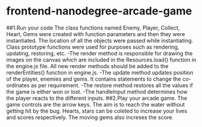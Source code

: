 frontend-nanodegree-arcade-game
===============================

##1.Run your code
The class functions named Enemy, Player, Collect, Heart, Gems were created with function parameters and then they were instantiated. The location of all the objects were passed while instantiating. Class prototype functions were used for purposes such as rendering, updating, restoring, etc.
-The render method is responsible for drawing the images on the canvas which are included in the Resources.load() function in the engine.js file. All new render methods should be added to the renderEntities() function in engine.js.
-The update method updates position of the player, enemies and gems. It contains statements to change the co-ordinates as per requirement.
-The restore method restores all the values if the game is either won or lost.
-The handleInput method determines how the player reacts to the different inputs.
##2.Play your arcade game.
The game controls are the arrow keys. The aim is to reach the water without getting hit by the bug. Hearts, stars can be coleted to increase your lives and scores respectively. The moving gems also increses the score.


